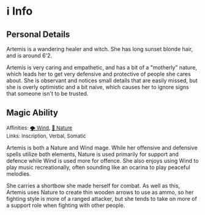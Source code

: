 # ℹ️ Info
## Personal Details
Artemis is a wandering healer and witch. She has long sunset blonde hair, and is around 6'2. 

Artemis is very caring and empathetic, and has a bit of a "motherly" nature, which leads her to get very defensive and protective of people she cares about. She is observant and notices small details that are easily missed, but she is overly optimistic and a bit naive, which causes her to ignore signs that someone isn't to be trusted.
## Magic Ability
<font size=2>Affinities: [🌪 Wind](<Magic/Elements/🌪 Wind.md>), [🌿 Nature](<Magic/Elements/🌿 Nature.md>)</font>  
<font size=2>Links: Inscription, Verbal, Somatic</font>  

Artemis is both a Nature and Wind mage. While her offensive and defensive spells utilize both elements, Nature is used primarily for support and defence while Wind is used more for offence. She also enjoys using Wind to play music recreationally, often sounding like an ocarina to play peaceful melodies.

She carries a shortbow she made herself for combat. As well as this, Artemis uses Nature to create thin wooden arrows to use as ammo, so her fighting style is more of a ranged attacker, but she tends to take on more of a support role when fighting with other people.
